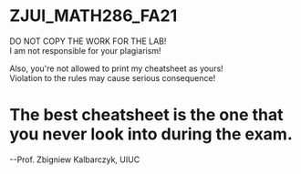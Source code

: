 # ZJUI_MATH286_FA21
DO NOT COPY THE WORK FOR THE LAB!  
I am not responsible for your plagiarism!  

Also, you're not allowed to print my cheatsheet as yours!  
Violation to the rules may cause serious consequence!  


# The best cheatsheet is the one that you never look into during the exam.  
--Prof. Zbigniew Kalbarczyk, UIUC
